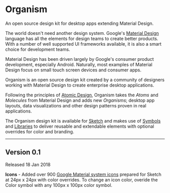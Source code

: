 # Organism

An open source design kit for desktop apps extending Material Design.

The world doesn't need another design system. Google's [Material Design](https://material.io/) language has all the elements for design teams to create better products. With a number of well supported UI frameworks available, it is also a smart choice for development teams. 

Material Design has been driven largely by Google's consumer product development, especially Android. Naturally, most examples of Material Design focus on small touch screen devices and consumer apps.

Organism is an open source design kit created by a community of designers working with Material Design to create enterprise desktop applications. 

Following the principles of [Atomic Design](http://bradfrost.com/blog/post/atomic-web-design/), Organism takes the *Atoms* and *Molecules* from Material Design and adds new *Organisms*; desktop app layouts, data visualizations and other design patterns proven in real applications.

The Organism design kit is available for [Sketch](https://www.sketchapp.com/) and makes use of [Symbols](https://www.sketchapp.com/docs/symbols/) and [Libraries](https://www.sketchapp.com/docs/libraries/) to deliver reusable and extendable elements with optional overrides for color and branding.

---

## Version 0.1

Released 18 Jan 2018

**Icons** - Added over 900 [Google Material system icons](https://material.io/icons/) prepared for Sketch at 24px x 24px with color overrides. To change an icon color, overide the Color symbol with any 100px x 100px color symbol.